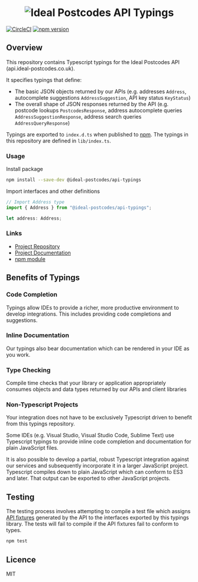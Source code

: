 <h1 align="center">
  <img src="https://img.ideal-postcodes.co.uk/API%20Typings%20Logo@3x.png" alt="Ideal Postcodes API Typings">
</h1>

[![CircleCI](https://circleci.com/gh/ideal-postcodes/api-typings.svg?style=svg)](https://circleci.com/gh/ideal-postcodes/api-typings)
[![npm version](https://badge.fury.io/js/%40ideal-postcodes%2Fapi-typings.svg)](https://badge.fury.io/js/%40ideal-postcodes%2Fapi-typings)

## Overview

This repository contains Typescript typings for the Ideal Postcodes API (api.ideal-postcodes.co.uk).

It specifies typings that define:

- The basic JSON objects returned by our APIs (e.g. addresses `Address`, autocomplete suggestions `AddressSuggestion`, API key status `KeyStatus`)
- The overall shape of JSON responses returned by the API (e.g. postcode lookups `PostcodesResponse`, address autocomplete queries `AddressSuggestionResponse`, address search queries `AddressQueryResponse`)

Typings are exported to `index.d.ts` when published to [npm](https://www.npmjs.com/package/@ideal-postcodes/api-typings). The typings in this repository are defined in `lib/index.ts`.

### Usage

Install package

```bash
npm install --save-dev @ideal-postcodes/api-typings
```

Import interfaces and other definitions

```typescript
// Import Address type
import { Address } from "@ideal-postcodes/api-typings";

let address: Address;
```

### Links

- [Project Repository](https://github.com/ideal-postcodes/api-typings)
- [Project Documentation](https://api-typings.ideal-postcodes.dev)
- [npm module](https://www.npmjs.com/package/@ideal-postcodes/api-typings)

## Benefits of Typings

### Code Completion

Typings allow IDEs to provide a richer, more productive environment to develop integrations. This includes providing code completions and suggestions.

### Inline Documentation

Our typings also bear documentation which can be rendered in your IDE as you work.

### Type Checking

Compile time checks that your library or application appropriately consumes objects and data types returned by our APIs and client libraries

### Non-Typescript Projects

Your integration does not have to be exclusively Typescript driven to benefit from this typings repository. 

Some IDEs (e.g. Visual Studio, Visual Studio Code, Sublime Text) use Typescript typings to provide inline code completion and documentation for plain JavaScript files. 

It is also possible to develop a partial, robust Typescript integration against our services and subsequently incorporate it in a larger JavaScript project. Typescript compiles down to plain JavaScript which can conform to ES3 and later. That output can be exported to other JavaScript projects.

## Testing

The testing process involves attempting to compile a test file which assigns [API fixtures](https://github.com/ideal-postcodes/api-fixtures) generated by the API to the interfaces exported by this typings library. The tests will fail to compile if the API fixtures fail to conform to types.

```bash
npm test
```

## Licence

MIT

